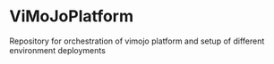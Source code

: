 # ViMoJoPlatform

Repository for orchestration of vimojo platform and setup of different environment deployments 